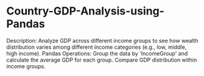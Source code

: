 # Country-GDP-Analysis-using-Pandas
Description: Analyze GDP across different income groups to see how wealth distribution varies among different income categories (e.g., low, middle, high income). Pandas Operations: Group the data by 'IncomeGroup' and calculate the average GDP for each group. Compare GDP distribution within income groups.
